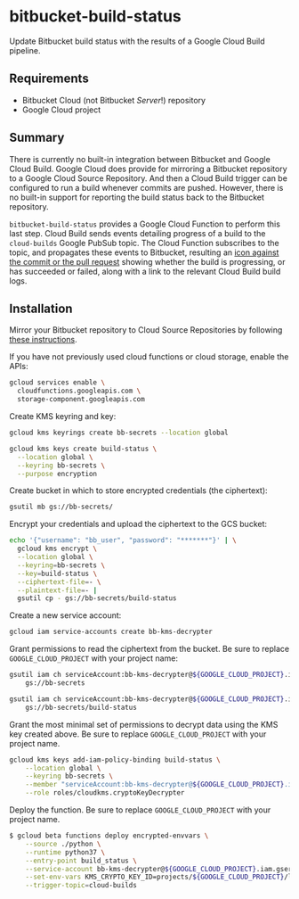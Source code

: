 # bitbucket-build-status

Update Bitbucket build status with the results of a Google Cloud Build pipeline.

## Requirements

* Bitbucket Cloud (not Bitbucket *Server*!) repository
* Google Cloud project

## Summary

There is currently no built-in integration between Bitbucket and Google Cloud Build. Google Cloud does provide for mirroring a Bitbucket repository to a Google Cloud Source Repository. And then a Cloud Build trigger can be configured to run a build whenever commits are pushed. However, there is no built-in support for reporting the build status back to the Bitbucket repository. 

`bitbucket-build-status` provides a Google Cloud Function to perform this last step. Cloud Build sends events detailing progress of a build to  the `cloud-builds` Google PubSub topic. The Cloud Function subscribes to the topic, and propagates these events to Bitbucket, resulting an [icon against the commit or the pull request](https://confluence.atlassian.com/bitbucket/integrate-your-build-system-with-bitbucket-cloud-790790968.html) showing whether the build is progressing, or has succeeded or failed, along with a link to the relevant Cloud Build build logs.

## Installation

Mirror your Bitbucket repository to Cloud Source Repositories by following [these instructions](https://cloud.google.com/source-repositories/docs/mirroring-a-bitbucket-repository).

If you have not previously used cloud functions or cloud storage, enable the APIs:

```bash
gcloud services enable \
  cloudfunctions.googleapis.com \
  storage-component.googleapis.com
```

Create KMS keyring and key:

```bash
gcloud kms keyrings create bb-secrets --location global

gcloud kms keys create build-status \
  --location global \
  --keyring bb-secrets \
  --purpose encryption
```

Create bucket in which to store encrypted credentials (the ciphertext):

```bash
gsutil mb gs://bb-secrets/
```

Encrypt your credentials and upload the ciphertext to the GCS bucket:

```bash
echo '{"username": "bb_user", "password": "*******"}' | \
  gcloud kms encrypt \
  --location global \
  --keyring=bb-secrets \
  --key=build-status \
  --ciphertext-file=- \
  --plaintext-file=- |
  gsutil cp - gs://bb-secrets/build-status
```

Create a new service account:

```bash
gcloud iam service-accounts create bb-kms-decrypter
```

Grant permissions to read the ciphertext from the bucket. Be sure to replace `GOOGLE_CLOUD_PROJECT` with your project name:

```bash
gsutil iam ch serviceAccount:bb-kms-decrypter@${GOOGLE_CLOUD_PROJECT}.iam.gserviceaccount.com:legacyBucketReader \
    gs://bb-secrets

gsutil iam ch serviceAccount:bb-kms-decrypter@${GOOGLE_CLOUD_PROJECT}.iam.gserviceaccount.com:legacyObjectReader \
    gs://bb-secrets/build-status
```

Grant the most minimal set of permissions to decrypt data using the KMS key created above. Be sure to replace `GOOGLE_CLOUD_PROJECT` with your project name.

```bash
gcloud kms keys add-iam-policy-binding build-status \
    --location global \
    --keyring bb-secrets \
    --member "serviceAccount:bb-kms-decrypter@${GOOGLE_CLOUD_PROJECT}.iam.gserviceaccount.com" \
    --role roles/cloudkms.cryptoKeyDecrypter
```

Deploy the function. Be sure to replace `GOOGLE_CLOUD_PROJECT` with your project name.

```bash
$ gcloud beta functions deploy encrypted-envvars \
    --source ./python \
    --runtime python37 \
    --entry-point build_status \
    --service-account bb-kms-decrypter@${GOOGLE_CLOUD_PROJECT}.iam.gserviceaccount.com \
    --set-env-vars KMS_CRYPTO_KEY_ID=projects/${GOOGLE_CLOUD_PROJECT}/locations/global/keyRings/bb-secrets/cryptoKeys/bb-secrets,SECRETS_BUCKET=bb-secrets,SECRETS_OBJECT=build-status \
    --trigger-topic=cloud-builds
```
